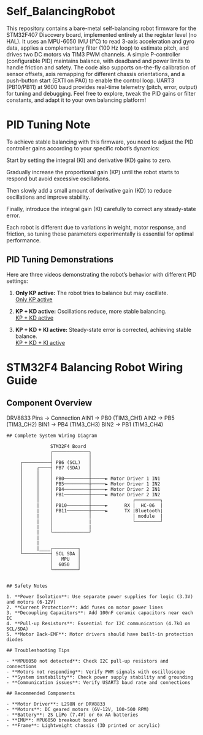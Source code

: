 # Self_BalancingRobot
This repository contains a bare-metal self-balancing robot firmware for the STM32F407 Discovery board, implemented entirely at the register level (no HAL). It uses an MPU-6050 IMU (I²C) to read 3-axis acceleration and gyro data, applies a complementary filter (100 Hz loop) to estimate pitch, and drives two DC motors via TIM3 PWM channels. A simple P-controller (configurable PID) maintains balance, with deadband and power limits to handle friction and safety. The code also supports on-the-fly calibration of sensor offsets, axis remapping for different chassis orientations, and a push-button start (EXTI on PA0) to enable the control loop. UART3 (PB10/PB11) at 9600 baud provides real-time telemetry (pitch, error, output) for tuning and debugging. Feel free to explore, tweak the PID gains or filter constants, and adapt it to your own balancing platform!

# PID Tuning Note
To achieve stable balancing with this firmware, you need to adjust the PID controller gains according to your specific robot’s dynamics:

Start by setting the integral (KI) and derivative (KD) gains to zero.

Gradually increase the proportional gain (KP) until the robot starts to respond but avoid excessive oscillations.

Then slowly add a small amount of derivative gain (KD) to reduce oscillations and improve stability.

Finally, introduce the integral gain (KI) carefully to correct any steady-state error.

Each robot is different due to variations in weight, motor response, and friction, so tuning these parameters experimentally is essential for optimal performance.

## PID Tuning Demonstrations

Here are three videos demonstrating the robot’s behavior with different PID settings:

1. **Only KP active:** The robot tries to balance but may oscillate.  
 [Only KP active](./kp_only.gif)

2. **KP + KD active:** Oscillations reduce, more stable balancing.  
 [KP + KD active](./kp_kd.gif)

3. **KP + KD + KI active:** Steady-state error is corrected, achieving stable balance.  
 [KP + KD + KI active](./kp_kd_ki.gif)


# STM32F4 Balancing Robot Wiring Guide

## Component Overview
DRV8833 Pins    →    Connection
AIN1           →    PB0 (TIM3_CH1)
AIN2           →    PB5 (TIM3_CH2)
BIN1           →    PB4 (TIM3_CH3)
BIN2           →    PB1 (TIM3_CH4)
```
## Complete System Wiring Diagram

```
                    STM32F4 Board
                    ┌─────────────┐
                    │             │
         ┌──────────┤ PB6 (SCL)   │
         │     ┌────┤ PB7 (SDA)   │
         │     │    │             │
         │     │    │ PB0─────────┼─────► Motor Driver 1 IN1
         │     │    │ PB5─────────┼─────► Motor Driver 1 IN2
         │     │    │ PB4─────────┼─────► Motor Driver 2 IN1
         │     │    │ PB1─────────┼─────► Motor Driver 2 IN2
         │     │    │             │               ┌─────────┐  
         │     |    │ PB10────────┼─────►      RX |  HC-06  |
         │     |    │ PB11────────┼─────►      TX |Bluetooth|         
         │     |    │             │               | module  |
         │     |    │             |               └─────────┘
         │     |    │             |
         │     |    └─────────────┘
         │     |
         │     |
         │     |____┌─────────┐
         └──────────┤ SCL SDA │
                    │   MPU   │
                    │  6050   │
                    └─────────┘
```

## Safety Notes

1. **Power Isolation**: Use separate power supplies for logic (3.3V) and motors (6-12V)
2. **Current Protection**: Add fuses on motor power lines
3. **Decoupling Capacitors**: Add 100nF ceramic capacitors near each IC
4. **Pull-up Resistors**: Essential for I2C communication (4.7kΩ on SCL/SDA)
5. **Motor Back-EMF**: Motor drivers should have built-in protection diodes

## Troubleshooting Tips

- **MPU6050 not detected**: Check I2C pull-up resistors and connections
- **Motors not responding**: Verify PWM signals with oscilloscope
- **System instability**: Check power supply stability and grounding
- **Communication issues**: Verify USART3 baud rate and connections

## Recommended Components

- **Motor Driver**: L298N or DRV8833
- **Motors**: DC geared motors (6V-12V, 100-500 RPM)
- **Battery**: 2S LiPo (7.4V) or 6x AA batteries
- **IMU**: MPU6050 breakout board
- **Frame**: Lightweight chassis (3D printed or acrylic)

